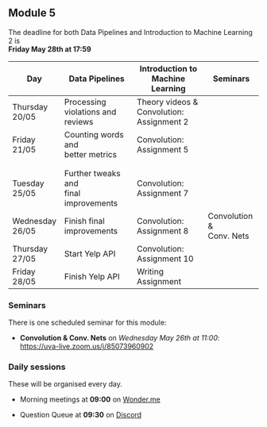 
## Module 5

The deadline for both Data Pipelines and Introduction to Machine Learning 2 is<br>**Friday May 28th at 17:59**

| Day                | Data Pipelines               | Introduction to<br>Machine Learning | Seminars                    |
| ------------------ | ---------------------------- | ----------------------------------- | --------------------------- |
| Thursday<br>20/05  | Processing violations and<br>reviews | Theory videos &<br>Convolution: Assignment 2 |            |
| Friday<br>21/05    | Counting words and<br>better metrics | Convolution: Assignment 5   |                             |
|                    |                              |                                     |                             |
|                    |                              |                                     |                             |
| Tuesday<br>25/05   | Further tweaks and<br>final improvements | Convolution: Assignment 7  |                          |
| Wednesday<br>26/05 | Finish final improvements    | Convolution: Assignment 8           | Convolution &<br>Conv. Nets |
| Thursday<br>27/05  | Start Yelp API               | Convolution: Assignment 10          |                             |
| Friday<br>28/05    | Finish Yelp API              | Writing Assignment                  |                             |


### Seminars

There is one scheduled seminar for this module:

* **Convolution & Conv. Nets** on *Wednesday May 26th at 11:00*: <https://uva-live.zoom.us/j/85073960902>

### Daily sessions

These will be organised every day.

* Morning meetings at **09:00** on [Wonder.me](https://www.wonder.me/r?id=c6cdcb4d-7901-44dc-9b9f-fe90898c22a5)

* Question Queue at **09:30** on [Discord](https://discord.gg/y9BVSck5z5)

